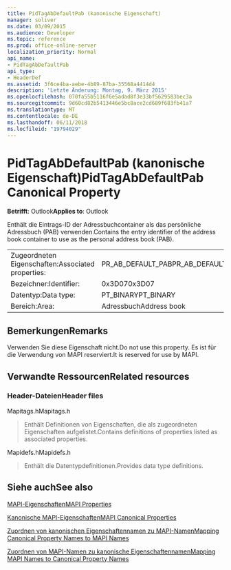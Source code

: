 ```yaml
---
title: PidTagAbDefaultPab (kanonische Eigenschaft)
manager: soliver
ms.date: 03/09/2015
ms.audience: Developer
ms.topic: reference
ms.prod: office-online-server
localization_priority: Normal
api_name:
- PidTagAbDefaultPab
api_type:
- HeaderDef
ms.assetid: 3f6ce4ba-aebe-4b89-87ba-35568a4414d4
description: 'Letzte Änderung: Montag, 9. März 2015'
ms.openlocfilehash: 070fa55b5116f6e5adad8f3e33bf5629583bec3a
ms.sourcegitcommit: 9d60cd82b5413446e5bc8ace2cd689f683fb41a7
ms.translationtype: MT
ms.contentlocale: de-DE
ms.lasthandoff: 06/11/2018
ms.locfileid: "19794029"
---
```

# <a name="pidtagabdefaultpab-canonical-property"></a><span data-ttu-id="522e6-103">PidTagAbDefaultPab (kanonische Eigenschaft)</span><span class="sxs-lookup"><span data-stu-id="522e6-103">PidTagAbDefaultPab Canonical Property</span></span>

  
  
<span data-ttu-id="522e6-104">**Betrifft**: Outlook</span><span class="sxs-lookup"><span data-stu-id="522e6-104">**Applies to**: Outlook</span></span> 
  
<span data-ttu-id="522e6-105">Enthält die Eintrags-ID der Adressbuchcontainer als das persönliche Adressbuch (PAB) verwenden.</span><span class="sxs-lookup"><span data-stu-id="522e6-105">Contains the entry identifier of the address book container to use as the personal address book (PAB).</span></span> 
  
|||
|:-----|:-----|
|<span data-ttu-id="522e6-106">Zugeordneten Eigenschaften:</span><span class="sxs-lookup"><span data-stu-id="522e6-106">Associated properties:</span></span>  <br/> |<span data-ttu-id="522e6-107">PR_AB_DEFAULT_PAB</span><span class="sxs-lookup"><span data-stu-id="522e6-107">PR_AB_DEFAULT_PAB</span></span>  <br/> |
|<span data-ttu-id="522e6-108">Bezeichner:</span><span class="sxs-lookup"><span data-stu-id="522e6-108">Identifier:</span></span>  <br/> |<span data-ttu-id="522e6-109">0x3D07</span><span class="sxs-lookup"><span data-stu-id="522e6-109">0x3D07</span></span>  <br/> |
|<span data-ttu-id="522e6-110">Datentyp:</span><span class="sxs-lookup"><span data-stu-id="522e6-110">Data type:</span></span>  <br/> |<span data-ttu-id="522e6-111">PT_BINARY</span><span class="sxs-lookup"><span data-stu-id="522e6-111">PT_BINARY</span></span>  <br/> |
|<span data-ttu-id="522e6-112">Bereich:</span><span class="sxs-lookup"><span data-stu-id="522e6-112">Area:</span></span>  <br/> |<span data-ttu-id="522e6-113">Adressbuch</span><span class="sxs-lookup"><span data-stu-id="522e6-113">Address book</span></span>  <br/> |
   
## <a name="remarks"></a><span data-ttu-id="522e6-114">Bemerkungen</span><span class="sxs-lookup"><span data-stu-id="522e6-114">Remarks</span></span>

<span data-ttu-id="522e6-115">Verwenden Sie diese Eigenschaft nicht.</span><span class="sxs-lookup"><span data-stu-id="522e6-115">Do not use this property.</span></span> <span data-ttu-id="522e6-116">Es ist für die Verwendung von MAPI reserviert.</span><span class="sxs-lookup"><span data-stu-id="522e6-116">It is reserved for use by MAPI.</span></span>
  
## <a name="related-resources"></a><span data-ttu-id="522e6-117">Verwandte Ressourcen</span><span class="sxs-lookup"><span data-stu-id="522e6-117">Related resources</span></span>

### <a name="header-files"></a><span data-ttu-id="522e6-118">Header-Dateien</span><span class="sxs-lookup"><span data-stu-id="522e6-118">Header files</span></span>

<span data-ttu-id="522e6-119">Mapitags.h</span><span class="sxs-lookup"><span data-stu-id="522e6-119">Mapitags.h</span></span>
  
> <span data-ttu-id="522e6-120">Enthält Definitionen von Eigenschaften, die als zugeordneten Eigenschaften aufgelistet.</span><span class="sxs-lookup"><span data-stu-id="522e6-120">Contains definitions of properties listed as associated properties.</span></span>
    
<span data-ttu-id="522e6-121">Mapidefs.h</span><span class="sxs-lookup"><span data-stu-id="522e6-121">Mapidefs.h</span></span>
  
> <span data-ttu-id="522e6-122">Enthält die Datentypdefinitionen.</span><span class="sxs-lookup"><span data-stu-id="522e6-122">Provides data type definitions.</span></span>
    
## <a name="see-also"></a><span data-ttu-id="522e6-123">Siehe auch</span><span class="sxs-lookup"><span data-stu-id="522e6-123">See also</span></span>



[<span data-ttu-id="522e6-124">MAPI-Eigenschaften</span><span class="sxs-lookup"><span data-stu-id="522e6-124">MAPI Properties</span></span>](mapi-properties.md)
  
[<span data-ttu-id="522e6-125">Kanonische MAPI-Eigenschaften</span><span class="sxs-lookup"><span data-stu-id="522e6-125">MAPI Canonical Properties</span></span>](mapi-canonical-properties.md)
  
[<span data-ttu-id="522e6-126">Zuordnen von kanonischen Eigenschaftennamen zu MAPI-Namen</span><span class="sxs-lookup"><span data-stu-id="522e6-126">Mapping Canonical Property Names to MAPI Names</span></span>](mapping-canonical-property-names-to-mapi-names.md)
  
[<span data-ttu-id="522e6-127">Zuordnen von MAPI-Namen zu kanonische Eigenschaftennamen</span><span class="sxs-lookup"><span data-stu-id="522e6-127">Mapping MAPI Names to Canonical Property Names</span></span>](mapping-mapi-names-to-canonical-property-names.md)

